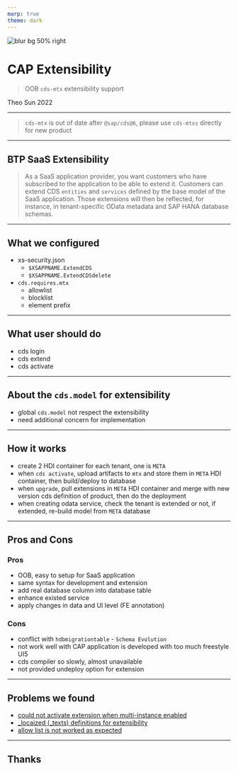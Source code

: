 ```yaml
---
marp: true
theme: dark
---
```


![blur bg 50% right](https://cap.cloud.sap/docs/assets/logos/cap.svg)

# CAP Extensibility

> OOB `cds-mtx` extensibility support

Theo Sun
2022

---

> `cds-mtx` is out of date after `@sap/cds@6`, please use `cds-mtxs` directly for new product

---

## BTP SaaS Extensibility

> As a SaaS application provider, you want customers who have subscribed to the application to be able to extend it. Customers can extend CDS `entities` and `services` defined by the base model of the SaaS application. Those extensions will then be reflected, for instance, in tenant-specific OData metadata and SAP HANA database schemas.

---

## What we configured

- xs-security.json
  - `$XSAPPNAME.ExtendCDS`
  - `$XSAPPNAME.ExtendCDSdelete`
- `cds.requires.mtx`
  - allowlist
  - blocklist
  - element prefix

---

## What user should do

- cds login
- cds extend
- cds activate

---

## About the `cds.model` for extensibility

- global `cds.model` not respect the extensibility
- need additional concern for implementation

---

## How it works

- create 2 HDI container for each tenant, one is `META`
- when `cds activate`, upload artifacts to `mtx` and store them in `META` HDI container, then build/deploy to database
- when `upgrade`, pull extensions in `META` HDI container and merge with new version cds definition of product, then do the deployment
- when creating odata service, check the tenant is extended or not, if extended, re-build model from `META` database

---

## Pros and Cons

### Pros

- OOB, easy to setup for SaaS application
- same syntax for development and extension
- add real database column into database table
- enhance existed service
- apply changes in data and UI level (FE annotation)

### Cons

- conflict with `hdbmigrationtable` - `Schema Evolution`
- not work well with CAP application is developed with too much freestyle UI5
- cds compiler so slowly, almost unavailable
- not provided undeploy option for extension

---

## Problems we found

- [could not activate extension when multi-instance enabled](https://github.tools.sap/cap/issues/issues/12181)
- [\_locaized (\_texts) definitions for extensibility](<![](https://github.tools.sap/cap/issues/issues/11987)>)
- [allow list is not worked as expected](https://sap.stackenterprise.co/questions/15212/15226)

---

## Thanks
